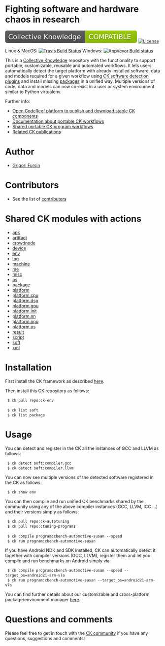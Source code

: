 Fighting software and hardware chaos in research
================================================

[![compatibility](https://github.com/ctuning/ck-guide-images/blob/master/ck-compatible.svg)](https://github.com/ctuning/ck)
[![License](https://img.shields.io/badge/License-BSD%203--Clause-blue.svg)](https://opensource.org/licenses/BSD-3-Clause)

Linux & MacOS: [![Travis Build Status](https://travis-ci.org/ctuning/ck-env.svg?branch=master)](https://travis-ci.org/ctuning/ck-env)
Windows: [![AppVeyor Build status](https://ci.appveyor.com/api/projects/status/github/ctuning/ck-env?branch=master&svg=true)](https://ci.appveyor.com/project/ens-lg4/ck-env)

This is a [Collective Knowledge](https://github.com/ctuning/ck) repository
with the functionality to support portable, customizable, reusable and automated workflows.
It lets users automatically detect the target platform with already installed software, data and models
required for a given workflow using [CK software detection plugins](https://codereef.ai/portal/c/soft)
and install missing [packages](https://codereef.ai/portal/c/package) in a unified way.
Multiple versions of code, data and models can now co-exist in a user or system environment
similar to Python virtualenv. 

Further info:
* [Open CodeReef platform to publish and download stable CK components](https://CodeReef.ai/portal/static/docs)
* [Documentation about portable CK workflows](https://github.com/ctuning/ck/wiki/Portable-workflows)
* [Shared portable CK program workflows](https://codereef.ai/portal/c/program)
* [Related CK publications](https://github.com/ctuning/ck/wiki/Publications)

Author
======
* [Grigori Fursin](https://fursin.net)

Contributors
============
* See the list of [contributors](https://github.com/ctuning/ck-env/blob/master/CONTRIBUTIONS)

Shared CK modules with actions
==============================

* [apk](https://codereef.ai/portal/c/module/apk)
* [artifact](https://codereef.ai/portal/c/module/artifact)
* [crowdnode](https://codereef.ai/portal/c/module/crowdnode)
* [device](https://codereef.ai/portal/c/module/device)
* [env](https://codereef.ai/portal/c/module/env)
* [log](https://codereef.ai/portal/c/module/log)
* [machine](https://codereef.ai/portal/c/module/machine)
* [me](https://codereef.ai/portal/c/module/me)
* [misc](https://codereef.ai/portal/c/module/misc)
* [os](https://codereef.ai/portal/c/module/os)
* [package](https://codereef.ai/portal/c/module/package)
* [platform](https://codereef.ai/portal/c/module/platform)
* [platform.cpu](https://codereef.ai/portal/c/module/platform.cpu)
* [platform.dsp](https://codereef.ai/portal/c/module/platform.dsp)
* [platform.gpu](https://codereef.ai/portal/c/module/platform.gpu)
* [platform.init](https://codereef.ai/portal/c/module/platform.init)
* [platform.nn](https://codereef.ai/portal/c/module/platform.nn)
* [platform.npu](https://codereef.ai/portal/c/module/platform.npu)
* [platform.os](https://codereef.ai/portal/c/module/platform.os)
* [result](https://codereef.ai/portal/c/module/result)
* [script](https://codereef.ai/portal/c/module/script)
* [soft](https://codereef.ai/portal/c/module/soft)
* [xml](https://codereef.ai/portal/c/module/xml)

Installation
============

First install the CK framework as described [here](https://github.com/ctuning/ck#installation).

Then install this CK repository as follows:

```
 $ ck pull repo:ck-env

 $ ck list soft
 $ ck list package

```

Usage
=====

You can detect and register in the CK all the instances of GCC and LLVM as follows:
```
 $ ck detect soft:compiler.gcc
 $ ck detect soft:compiler.llvm
```

You can now see multiple versions of the detected software registered in the CK as follows:
```
 $ ck show env
```

You can then compile and run unified CK benchmarks shared by the community using 
any of the above compiler instances (GCC, LLVM, ICC ...) and their versions simply as follows:

```
 $ ck pull repo:ck-autotuning
 $ ck pull repo:ctuning-programs

 $ ck compile program:cbench-automotive-susan --speed
 $ ck run program:cbench-automotive-susan
```

If you have Android NDK and SDK installed, CK can automatically detect it together with compiler
versions (GCC, LLVM), register them and let you compile and run benchmarks on Android simply via:
```
 $ ck compile program:cbench-automotive-susan --speed --target_os=android21-arm-v7a
 $ ck run program:cbench-automotive-susan --target_os=android21-arm-v7a
```

You can find further details about our customizable and cross-platform package/environment manager
[here](https://github.com/ctuning/ck/wiki/Portable-workflows).


Questions and comments
======================

Please feel free to get in touch with the [CK community](https://github.com/ctuning/ck/wiki/Contacts) 
if you have any questions, suggestions and comments!
